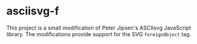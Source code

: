 asciisvg-f
==========

This project is a small modification of Peter Jipsen's ASCIIsvg JavaScript library.  The modifications provide support
for the SVG `foreignObject` tag.
